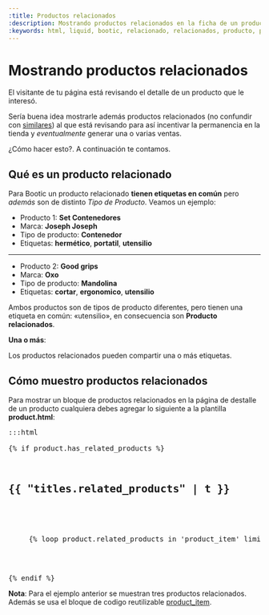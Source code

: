 ```yaml
---
:title: Productos relacionados
:description: Mostrando productos relacionados en la ficha de un producto
:keywords: html, liquid, bootic, relacionado, relacionados, producto, productos, related_products 
---
```


# Mostrando productos relacionados 


El visitante de tu página está revisando el detalle de un producto que le
interesó.

Sería buena idea mostrarle además productos relacionados (no confundir con
[similares][similares]) al que está revisando para así incentivar la permanencia en la tienda
y _eventualmente_ generar una o varias ventas.

¿Cómo hacer esto?. A continuación te contamos.

## Qué es un producto relacionado

Para Bootic un producto relacionado **tienen etiquetas en común** pero _además_ son
de distinto *Tipo de Producto*. Veamos un ejemplo:

* Producto 1: **Set Contenedores**
* Marca: **Joseph Joseph**
* Tipo de producto: **Contenedor**
* Etiquetas: **hermético**, **portatil**, **utensilio**

<hr />

* Producto 2: **Good grips**
* Marca: **Oxo**
* Tipo de producto: **Mandolina**
* Etiquetas: **cortar**, **ergonomico**, **utensilio**

Ambos productos son de tipos de producto diferentes, pero tienen una etiqueta en
común: «utensilio», en consecuencia son **Producto relacionados**.

<div class="note info">
  <p><strong>Una o más</strong>:</p>
  <p> Los productos relacionados pueden compartir una o más etiquetas.</p>
</div>

## Cómo muestro productos relacionados

Para mostrar un bloque de productos relacionados en la página de destalle de un
producto cualquiera debes agregar lo siguiente a la plantilla **product.html**: 

<pre>:::html
<!-- product.html -->
{% if product.has_related_products %}
<div id="related-products">
  <h2>{{ "titles.related_products" | t }}</h2>
  <ul class="products clearfix">
  {% loop product.related_products in 'product_item' limit:3 %}
  </ul>
</div><!-- /related-products -->
{% endif %}
</pre>

**Nota**: Para el ejemplo anterior se muestran tres productos relacionados. Además
se usa el bloque de codigo reutilizable [product_item](/es/diseno/recetas/product-item).

[similares]:/es/diseno/recetas/productos-similares "Definición de similares"
